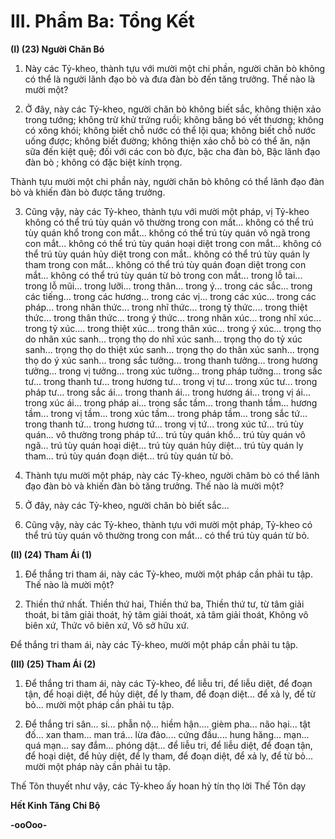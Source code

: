 # III. Phẩm Ba: Tổng Kết
**(I) (23) Người Chăn Bó**

1. Này các Tỷ-kheo, thành tựu với mười một chi phần, người chăn bò không có thể là người lãnh đạo bò
và đưa đàn bò đến tăng trưởng. Thế nào là mười một?

2. Ở đây, này các Tỷ-kheo, người chăn bò không biết sắc, không thiện xảo trong tướng; không trừ khử
trứng ruồi; không băng bó vết thương; không có xông khói; không biết chỗ nước có thể lội qua; không
biết chỗ nước uống được; không biết đường; không thiện xảo chỗ bò có thể ăn, nặn sữa đến kiệt quệ; đối
với các con bò đực, bậc cha đàn bò, Bậc lãnh đạo đàn bò ; không có đặc biệt kính trọng.

Thành tựu mười một chi phần này, người chăn bò không có thể lãnh đạo đàn bò và khiến đàn bò được
tăng trưởng.

3. Cũng vậy, này các Tỷ-kheo, thành tựu với mười một pháp, vị Tỷ-kheo không có thể trú tùy quán vô
thường trong con mắt... không có thể trú tùy quán khổ trong con mắt... không có thể trú tùy quán vô ngã
trong con mắt... không có thể trú tùy quán hoại diệt trong con mắt... không có thể trú tùy quán hủy diệt
trong con mắt.. không có thể trú tùy quán ly tham trong con mắt... không có thể trú tùy quán đoạn diệt
trong con mắt... không có thể trú tùy quán từ bỏ trong con mắt... trong lỗ tai... trong lỗ mũi... trong
lưỡi... trong thân... trong ý... trong các sắc... trong các tiếng... trong các hương... trong các vị... trong các
xúc... trong các pháp... trong nhãn thức... trong nhĩ thức... trong tỷ thức.... trong thiệt thức... trong thân
thức... trong ý thức... trong nhãn xúc... trong nhĩ xúc... trong tỷ xúc.... trong thiệt xúc... trong thân xúc...
trong ý xúc... trọng thọ do nhãn xúc sanh... trọng thọ do nhĩ xúc sanh... trọng thọ do tỷ xúc sanh... trọng
thọ do thiệt xúc sanh... trọng thọ do thân xúc sanh... trọng thọ do ý xúc sanh... trong sắc tưởng... trong
thanh tưởng... trong hương tưởng... trong vị tưởng... trong xúc tưởng... trong pháp tưởng... trong sắc tư...
trong thanh tư... trong hương tư... trong vị tư... trong xúc tư... trong pháp tư... trong sắc ái... trong thanh
ái... trong hương ái... trong vị ái... trong xúc ái... trong pháp ai... trong sắc tầm... trong thanh tầm...
hương tầm... trong vị tầm... trong xúc tầm... trong pháp tầm... trong sắc tứ... trong thanh tứ... trong
hương tứ... trong vị tứ... trong xúc tứ... trú tùy quán... vô thường trong pháp tứ... trú tùy quán khổ... trú
tùy quán vô ngã... trú tùy quán hoại diệt... trú tùy quán hủy diệt... trú tùy quán ly tham... trú tùy quán
đoạn diệt... trú tùy quán từ bỏ.

4. Thành tựu mười một pháp, này các Tỷ-kheo, người chăm bò có thể lãnh đạo đàn bò và khiến đàn bò
tăng trưởng. Thế nào là mười một?

5. Ở đây, này các Tỷ-kheo, người chăn bò biết sắc...

6. Cũng vậy, này các Tỷ-kheo, thành tựu với mười một pháp, Tỷ-kheo có thể trú tùy quán vô thường
trong con mắt... có thể trú tùy quán từ bỏ.

**(II) (24) Tham Ái (1)**

1. Ðể thắng tri tham ái, này các Tỷ-kheo, mười một pháp cần phải tu tập. Thế nào là mười một?

2. Thiền thứ nhất. Thiền thứ hai, Thiền thứ ba, Thiền thứ tư, từ tâm giải thoát, bi tâm giải thoát, hỷ tâm
giải thoát, xả tâm giải thoát, Không vô biên xứ, Thức vô biên xứ, Vô sở hữu xứ.

Ðể thắng tri tham ái, này các Tỷ-kheo, mười một pháp cần phải tu tập.

**(III) (25) Tham Ái (2)**
1. Ðể thắng tri tham ái, này các Tỷ-kheo, để liễu tri, để liễu diệt, để đoạn tận, để hoại diệt, để hủy diệt,
để ly tham, để đoạn diệt... để xả ly, để từ bỏ... mười một pháp cần phải tu tập.

2. Ðể thắng tri sân... si... phẫn nộ... hiềm hận.... gièm pha... não hại... tật đố... xan tham... man trá... lừa
đảo.... cứng đầu.... hung hăng... mạn... quá mạn... say đắm... phóng dật... để liễu tri, để liễu diệt, để đoạn
tận, để hoại diệt, để hủy diệt, để ly tham, để đoạn diệt, để xả ly, để từ bỏ... mười một pháp này cần phải
tu tập.

Thế Tôn thuyết như vậy, các Tỷ-kheo ấy hoan hỷ tín thọ lời Thế Tôn dạy

**Hết Kinh Tăng Chi Bộ**

**-ooOoo-**

